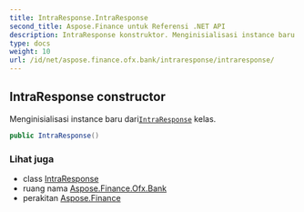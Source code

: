 ```yaml
---
title: IntraResponse.IntraResponse
second_title: Aspose.Finance untuk Referensi .NET API
description: IntraResponse konstruktor. Menginisialisasi instance baru dariIntraResponse kelas.
type: docs
weight: 10
url: /id/net/aspose.finance.ofx.bank/intraresponse/intraresponse/
---
```

## IntraResponse constructor

Menginisialisasi instance baru dari[`IntraResponse`](../) kelas.

```csharp
public IntraResponse()
```

### Lihat juga

* class [IntraResponse](../)
* ruang nama [Aspose.Finance.Ofx.Bank](../../intraresponse/)
* perakitan [Aspose.Finance](../../../)


